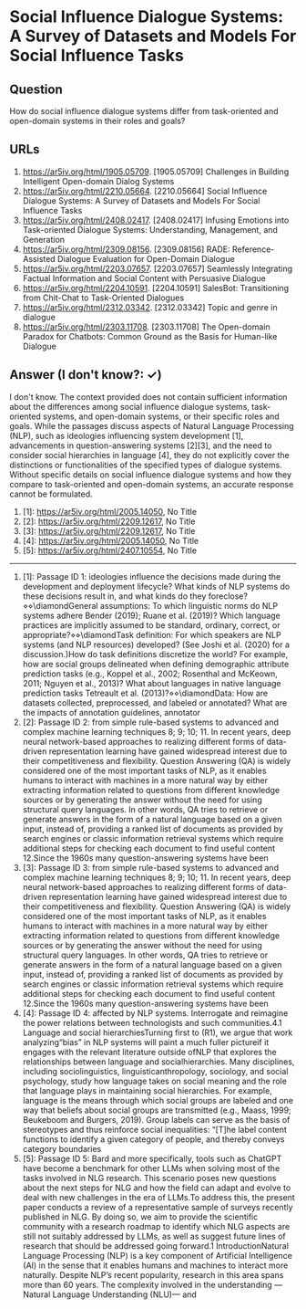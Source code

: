 # Social Influence Dialogue Systems: A Survey of Datasets and Models For Social Influence Tasks

## Question

How do social influence dialogue systems differ from task-oriented and open-domain systems in their roles and goals?

## URLs

1. https://ar5iv.org/html/1905.05709. [1905.05709] Challenges in Building Intelligent Open-domain Dialog Systems
2. https://ar5iv.org/html/2210.05664. [2210.05664] Social Influence Dialogue Systems: A Survey of Datasets and Models For Social Influence Tasks
3. https://ar5iv.org/html/2408.02417. [2408.02417] Infusing Emotions into Task-oriented Dialogue Systems: Understanding, Management, and Generation
4. https://ar5iv.org/html/2309.08156. [2309.08156] RADE: Reference-Assisted Dialogue Evaluation for Open-Domain Dialogue
5. https://ar5iv.org/html/2203.07657. [2203.07657] Seamlessly Integrating Factual Information and Social Content with Persuasive Dialogue
6. https://ar5iv.org/html/2204.10591. [2204.10591] SalesBot: Transitioning from Chit-Chat to Task-Oriented Dialogues
7. https://ar5iv.org/html/2312.03342. [2312.03342] Topic and genre in dialogue
8. https://ar5iv.org/html/2303.11708. [2303.11708] The Open-domain Paradox for Chatbots: Common Ground as the Basis for Human-like Dialogue

## Answer (I don't know?: ✓)

I don't know. The context provided does not contain sufficient information about the differences among social influence dialogue systems, task-oriented systems, and open-domain systems, or their specific roles and goals. While the passages discuss aspects of Natural Language Processing (NLP), such as ideologies influencing system development [1], advancements in question-answering systems [2][3], and the need to consider social hierarchies in language [4], they do not explicitly cover the distinctions or functionalities of the specified types of dialogue systems. Without specific details on social influence dialogue systems and how they compare to task-oriented and open-domain systems, an accurate response cannot be formulated.

1. [1]:  https://ar5iv.org/html/2005.14050, No Title
2. [2]:  https://ar5iv.org/html/2209.12617, No Title
3. [3]:  https://ar5iv.org/html/2209.12617, No Title
4. [4]:  https://ar5iv.org/html/2005.14050, No Title
5. [5]:  https://ar5iv.org/html/2407.10554, No Title
---
1. [1]:  Passage ID 1: ideologies influence the decisions made during the development and deployment lifecycle? What kinds of NLP systems do these decisions result in, and what kinds do they foreclose?⋄⋄\diamondGeneral assumptions: To which linguistic norms do NLP systems adhere Bender (2019); Ruane et al. (2019)? Which language practices are implicitly assumed to be standard, ordinary, correct, or appropriate?⋄⋄\diamondTask definition: For which speakers are NLP systems (and NLP resources) developed? (See Joshi et al. (2020) for a discussion.)How do task definitions discretize the world? For example, how are social groups delineated when defining demographic attribute prediction tasks (e.g., Koppel et al., 2002; Rosenthal and McKeown, 2011; Nguyen et al., 2013)? What about languages in native language prediction tasks Tetreault et al. (2013)?⋄⋄\diamondData: How are datasets collected, preprocessed, and labeled or annotated? What are the impacts of annotation guidelines, annotator
2. [2]:  Passage ID 2: from simple rule-based systems to advanced and complex machine learning techniques 8; 9; 10; 11. In recent years, deep neural network-based approaches to realizing different forms of data-driven representation learning have gained widespread interest due to their competitiveness and flexibility. Question Answering (QA) is widely considered one of the most important tasks of NLP, as it enables humans to interact with machines in a more natural way by either extracting information related to questions from different knowledge sources or by generating the answer without the need for using structural query languages. In other words, QA tries to retrieve or generate answers in the form of a natural language based on a given input, instead of, providing a ranked list of documents as provided by search engines or classic information retrieval systems which require additional steps for checking each document to find useful content 12.Since the 1960s many question-answering systems have been
3. [3]:  Passage ID 3: from simple rule-based systems to advanced and complex machine learning techniques 8; 9; 10; 11. In recent years, deep neural network-based approaches to realizing different forms of data-driven representation learning have gained widespread interest due to their competitiveness and flexibility. Question Answering (QA) is widely considered one of the most important tasks of NLP, as it enables humans to interact with machines in a more natural way by either extracting information related to questions from different knowledge sources or by generating the answer without the need for using structural query languages. In other words, QA tries to retrieve or generate answers in the form of a natural language based on a given input, instead of, providing a ranked list of documents as provided by search engines or classic information retrieval systems which require additional steps for checking each document to find useful content 12.Since the 1960s many question-answering systems have been
4. [4]:  Passage ID 4: affected by NLP systems. Interrogate and reimagine the power relations between technologists and such communities.4.1 Language and social hierarchiesTurning first to (R1), we argue that work analyzing“bias” in NLP systems will paint a much fuller pictureif it engages with the relevant literature outside ofNLP that explores the relationships between language and socialhierarchies. Many disciplines, including sociolinguistics, linguisticanthropology, sociology, and social psychology, study how language takes on social meaning and the role that language plays in maintaining social hierarchies. For example, language is the means through which social groups are labeled and one way that beliefs about social groups are transmitted (e.g., Maass, 1999; Beukeboom and Burgers, 2019). Group labels can serve as the basis of stereotypes and thus reinforce social inequalities: “[T]he label content functions to identify a given category of people, and thereby conveys category boundaries
5. [5]:  Passage ID 5: Bard and more specifically, tools such as ChatGPT have become a benchmark for other LLMs when solving most of the tasks involved in NLG research. This scenario poses new questions about the next steps for NLG and how the field can adapt and evolve to deal with new challenges in the era of LLMs.To address this, the present paper conducts a review of a representative sample of surveys recently published in NLG. By doing so, we aim to provide the scientific community with a research roadmap to identify which NLG aspects are still not suitably addressed by LLMs, as well as suggest future lines of research that should be addressed going forward.1 IntroductionNatural Language Processing (NLP) is a key component of Artificial Intelligence (AI) in the sense that it enables humans and machines to interact more naturally. Despite NLP’s recent popularity, research in this area spans more than 60 years. The complexity involved in the understanding —Natural Language Understanding (NLU)— and